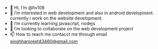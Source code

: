 - 👋 Hi, I’m @hv108
- 👀 I’m interested in web development and also in android development. currently i work on the website  development.
- 🌱 I’m currently learning javascript, nodejs
- 💞️ I’m looking to collaborate on the web development project 
- 📫 How to reach me contacct me through email singhharpreet43460@gmail.com

<!---
hv108/hv108 is a ✨ special ✨ repository because its `README.md` (this file) appears on your GitHub profile.
You can click the Preview link to take a look at your changes.
--->
